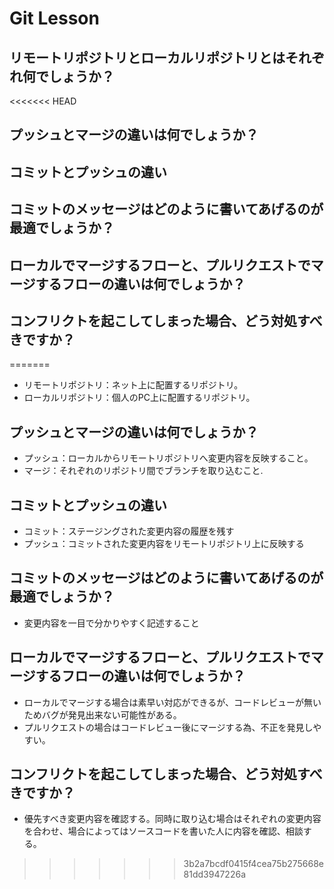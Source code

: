 # Git Lesson

## リモートリポジトリとローカルリポジトリとはそれぞれ何でしょうか？

<<<<<<< HEAD


## プッシュとマージの違いは何でしょうか？



## コミットとプッシュの違い



## コミットのメッセージはどのように書いてあげるのが最適でしょうか？



## ローカルでマージするフローと、プルリクエストでマージするフローの違いは何でしょうか？



## コンフリクトを起こしてしまった場合、どう対処すべきですか？

=======
* リモートリポジトリ：ネット上に配置するリポジトリ。
* ローカルリポジトリ：個人のPC上に配置するリポジトリ。

## プッシュとマージの違いは何でしょうか？

* プッシュ：ローカルからリモートリポジトリへ変更内容を反映すること。
* マージ：それぞれのリポジトリ間でブランチを取り込むこと.

## コミットとプッシュの違い

* コミット：ステージングされた変更内容の履歴を残す
* プッシュ：コミットされた変更内容をリモートリポジトリ上に反映する

## コミットのメッセージはどのように書いてあげるのが最適でしょうか？

* 変更内容を一目で分かりやすく記述すること

## ローカルでマージするフローと、プルリクエストでマージするフローの違いは何でしょうか？

* ローカルでマージする場合は素早い対応ができるが、コードレビューが無いためバグが発見出来ない可能性がある。
* プルリクエストの場合はコードレビュー後にマージする為、不正を発見しやすい。

## コンフリクトを起こしてしまった場合、どう対処すべきですか？

* 優先すべき変更内容を確認する。同時に取り込む場合はそれぞれの変更内容を合わせ、場合によってはソースコードを書いた人に内容を確認、相談する。
>>>>>>> 3b2a7bcdf0415f4cea75b275668e81dd3947226a
